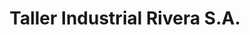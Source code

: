 ---
title: "Taller Industrial Rivera S.A."
url: /cartago/taller-industrial-rivera-s-a/
shop: Autowerkstatt
---